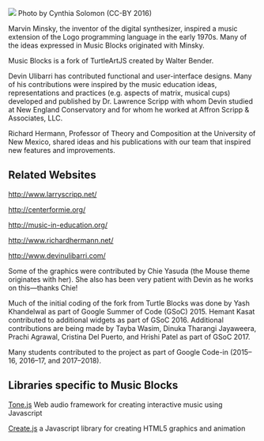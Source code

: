 <img
src='https://rawgithub.com/sugarlabs/musicblocks/master/Minsky.jpg'/>
Photo by Cynthia Solomon (CC-BY 2016)

Marvin Minsky, the inventor of the digital synthesizer, inspired a
music extension of the Logo programming language in the early
1970s. Many of the ideas expressed in Music Blocks originated with
Minsky.

Music Blocks is a fork of TurtleArtJS created by Walter Bender.

Devin Ulibarri has contributed functional and user-interface
designs. Many of his contributions were inspired by the music
education ideas, representations and practices (e.g. aspects of
matrix, musical cups) developed and published by Dr. Lawrence Scripp
with whom Devin studied at New England Conservatory and for whom he
worked at Affron Scripp & Associates, LLC.

Richard Hermann, Professor of Theory and Composition at the University
of New Mexico, shared ideas and his publications with our team that
inspired new features and improvements.

Related Websites
----------------
http://www.larryscripp.net/

http://centerformie.org/

http://music-in-education.org/

http://www.richardhermann.net/

http://www.devinulibarri.com/

Some of the graphics were contributed by Chie Yasuda (the Mouse theme
originates with her). She also has been very patient with Devin as he
works on this&mdash;thanks Chie!

Much of the initial coding of the fork from Turtle Blocks was done by
Yash Khandelwal as part of Google Summer of Code (GSoC) 2015. Hemant
Kasat contributed to additional widgets as part of GSoC
2016. Additional contributions are being made by Tayba Wasim, Dinuka
Tharangi Jayaweera, Prachi Agrawal, Cristina Del Puerto, and Hrishi
Patel as part of GSoC 2017.

Many students contributed to the project as part of Google Code-in
(2015&ndash;16, 2016&ndash;17, and 2017&ndash;2018).

Libraries specific to Music Blocks
----------------------------------

[Tone.js](https://github.com/Tonejs/Tone.js/blob/master/README.md) Web audio framework for creating interactive music using Javascript

[Create.js](https://github.com/CreateJS) a Javascript library for creating HTML5 graphics and animation
